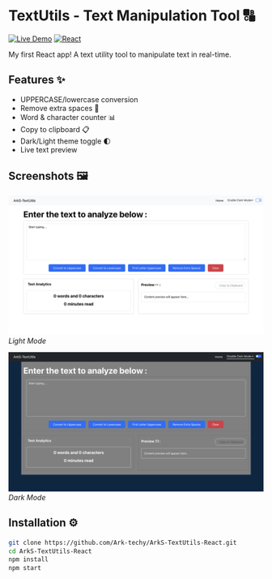# TextUtils - Text Manipulation Tool 🔠

[![Live Demo](https://img.shields.io/badge/Live-Demo-brightgreen)](https://ark-techy.github.io/ArkS-TextUtils-React)
[![React](https://img.shields.io/badge/React-20232A?style=flat&logo=react&logoColor=61DAFB)](https://reactjs.org/)

My first React app! A text utility tool to manipulate text in real-time.

## Features ✨
- UPPERCASE/lowercase conversion
- Remove extra spaces 🧹
- Word & character counter 📊
- Copy to clipboard 📋
- Dark/Light theme toggle 🌓
- Live text preview

## Screenshots 🖼️
![App Interface](./demo-light.png)  
*Light Mode*

![App Interface](./demo-dark.png)  
*Dark Mode*

## Installation ⚙️
```bash
git clone https://github.com/Ark-techy/ArkS-TextUtils-React.git
cd ArkS-TextUtils-React
npm install
npm start
